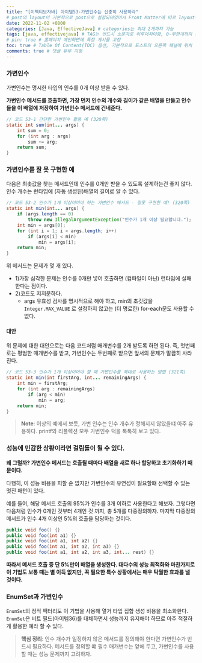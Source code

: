 ```yaml
---
title: "[이펙티브자바] 아이템53-가변인수는 신중히 사용하라"
# post의 layout이 기본적으로 post으로 설정되어있어서 Front Matter에 따로 layout변수를 만들어 주지 않아도 된다.
date: 2022-11-02 +0800
categories: [Java, EffectiveJava] # categories는 최대 2개까지 가능
tags: [java, effectivejava] # TAG는 반드시 소문자로 이루어져야함, 0~무한개까지 지정 가능
# pin: true # 홈페이지 메인화면에 특정 게시물 고정
toc: true # Table Of Content(TOC) 옵션, 기본적으로 포스트의 오른쪽 패널에 위치
comments: true # 댓글 유무 지정
---
```


### 가변인수
가변인수는 명시한 타입의 인수를 0개 이상 받을 수 있다.

<b>가변인수 메서드를 호출하면, 가장 먼저 인수의 개수와 길이가 같은 배열을 만들고 인수들을 이 배열에 저장하여 가변인수 메서드에 건네준다.</b>

```java
// 코드 53-1 간단한 가변인수 활용 예 (320쪽)
static int sum(int... args) {
    int sum = 0;
    for (int arg : args)
        sum += arg;
    return sum;
}
```

### 가변인수를 잘 못 구현한 예

다음은 최솟값을 찾는 메서드인데 인수를 0개만 받을 수 있도록 설계하는건 좋지 않다. 인수 개수는 런타임에 (자동 생성된)배열의 길이로 알 수 있다.

```java
// 코드 53-2 인수가 1개 이상이어야 하는 가변인수 메서드 - 잘못 구현한 예! (320쪽)
static int min(int... args) {
    if (args.length == 0)
        throw new IllegalArgumentException("인수가 1개 이상 필요합니다.");
    int min = args[0];
    for (int i = 1; i < args.length; i++)
        if (args[i] < min)
            min = args[i];
    return min;
}
```

위 메서드는 문제가 몇 개 있다.

- 1)가장 심각한 문제는 인수를 0개만 넣어 호출하면 (컴파일이 아닌) 런타임에 실패한다는 점이다.
- 2)코드도 지저분하다.
    - args 유효성 검사를 명시적으로 해야 하고, min의 초깃값을 `Integer.MAX_VALUE` 로 설정하지 않고는 (더 명료한) for-each문도 사용할 수 없다.

#### 대안
위 문제에 대한 대안으로는 다음 코드처럼 매개변수를 2개 받도록 하면 된다. 즉, 첫번째로는 평범한 매개변수를 받고, 가변인수는 두번째로 받으면 앞서의 문제가 말끔히 사라진다.

```java
// 코드 53-3 인수가 1개 이상이어야 할 때 가변인수를 제대로 사용하는 방법 (321쪽)
static int min(int firstArg, int... remainingArgs) {
    int min = firstArg;
    for (int arg : remainingArgs)
        if (arg < min)
            min = arg;
    return min;
}
```

> **Note**: 이상의 예에서 보듯, 가변 인수는 인수 개수가 정해지지 않았을떄 아주 유용하다. printf와 리플렉션 모두 가변인수 덕을 톡톡히 보고 있다.

### 성능에 민감한 상황이라면 걸림돌이 될 수 있다.
<b>왜 그럴까? 가변인수 메서드는 호출될 때마다 배열을 새로 하나 할당하고 초기화하기 때문이다.</b>

다행히, 이 성능 비용을 피할 순 없지만 가변인수의 유연성이 필요할떄 선택할 수 있는 멋진 패턴이 있다.

예를 들어, 해당 메서드 호출의 95%가 인수를 3개 이하로 사용한다고 해보자. 그렇다면 다음처럼 인수가 0개인 것부터 4개인 것 까지, 총 5개를 다중정의하자. 마지막 다중정의 메서드가 인수 4개 이상인 5%의 호출을 담당하는 것이다.

```java
public void foo() {}
public void foo(int a1) {}
public void foo(int a1, int a2) {}
public void foo(int a1, int a2, int a3) {}
public void foo(int a1, int a2, int a3, int... rest) {}
```

<b>따라서 메서드 호출 중 단 5%만이 배열을 생성한다. 대다수의 성능 최적화와 마찬가지로 이 기법도 보통 때는 별 이득 없지만, 꼭 필요한 특수 상황에서는 매우 탁월한 효과를 낼 것이다.</b>

### EnumSet과 가변인수
`EnumSet`의 정적 팩터리도 이 기법을 사용해 열거 타입 집합 생성 비용을 최소화한다. `EnumSet`은 비트 필드(아이템36)를 대체하면서 성능까지 유지해야 하므로 아주 적절하게 활용한 예라 할 수 있다.

> **핵심 정리**: 인수 개수가 일정하지 않은 메서드를 정의해야 한다면 가변인수가 반드시 필요하다. 메서드를 정의할 떄 필수 매개변수는 앞에 두고, 가변인수를 사용할 때는 성능 문제까지 고려하자.


